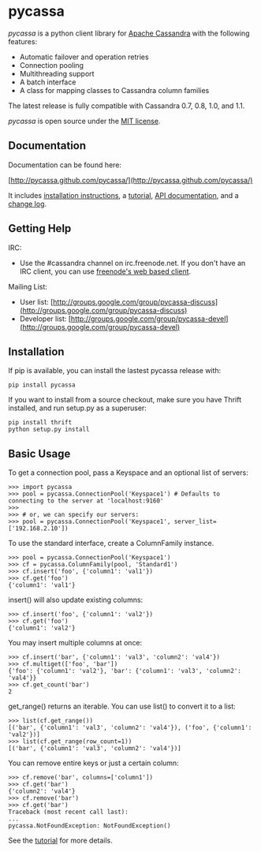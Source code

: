 pycassa
=======

*pycassa* is a python client library for [Apache Cassandra](http://cassandra.apache.org)
with the following features:

* Automatic failover and operation retries
* Connection pooling
* Multithreading support
* A batch interface
* A class for mapping classes to Cassandra column families

The latest release is fully compatible with Cassandra 0.7, 0.8, 1.0, and 1.1.

*pycassa* is open source under the [MIT license](http://www.opensource.org/licenses/mit-license.php).

Documentation
-------------

Documentation can be found here:

[http://pycassa.github.com/pycassa/](http://pycassa.github.com/pycassa/)

It includes [installation instructions](http://pycassa.github.com/pycassa/installation.html),
a [tutorial](http://pycassa.github.com/pycassa/tutorial.html),
[API documentation](http://pycassa.github.com/pycassa/api/index.html),
and a [change log](http://pycassa.github.com/pycassa/changelog.html).

Getting Help
------------

IRC:

* Use the #cassandra channel on irc.freenode.net. If you don't have an IRC client,
  you can use [freenode's web based client](http://webchat.freenode.net/?channels=#cassandra).

Mailing List:

* User list: [http://groups.google.com/group/pycassa-discuss](http://groups.google.com/group/pycassa-discuss)
* Developer list: [http://groups.google.com/group/pycassa-devel](http://groups.google.com/group/pycassa-devel)

Installation
------------

If pip is available, you can install the lastest pycassa release
with:

    pip install pycassa

If you want to install from a source checkout, make sure you have Thrift
installed, and run setup.py as a superuser:

    pip install thrift
    python setup.py install

Basic Usage
-----------

To get a connection pool, pass a Keyspace and an optional list of servers:

~~~~~~ {python}
>>> import pycassa
>>> pool = pycassa.ConnectionPool('Keyspace1') # Defaults to connecting to the server at 'localhost:9160'
>>>
>>> # or, we can specify our servers:
>>> pool = pycassa.ConnectionPool('Keyspace1', server_list=['192.168.2.10'])
~~~~~~

To use the standard interface, create a ColumnFamily instance.

~~~~~~ {python}
>>> pool = pycassa.ConnectionPool('Keyspace1')
>>> cf = pycassa.ColumnFamily(pool, 'Standard1')
>>> cf.insert('foo', {'column1': 'val1'})
>>> cf.get('foo')
{'column1': 'val1'}
~~~~~~

insert() will also update existing columns:

~~~~~~ {python}
>>> cf.insert('foo', {'column1': 'val2'})
>>> cf.get('foo')
{'column1': 'val2'}
~~~~~~

You may insert multiple columns at once:

~~~~~~ {python}
>>> cf.insert('bar', {'column1': 'val3', 'column2': 'val4'})
>>> cf.multiget(['foo', 'bar'])
{'foo': {'column1': 'val2'}, 'bar': {'column1': 'val3', 'column2': 'val4'}}
>>> cf.get_count('bar')
2
~~~~~~

get_range() returns an iterable. You can use list() to convert it to a list:

~~~~~~ {python}
>>> list(cf.get_range())
[('bar', {'column1': 'val3', 'column2': 'val4'}), ('foo', {'column1': 'val2'})]
>>> list(cf.get_range(row_count=1))
[('bar', {'column1': 'val3', 'column2': 'val4'})]
~~~~~~

You can remove entire keys or just a certain column:

~~~~~~ {python}
>>> cf.remove('bar', columns=['column1'])
>>> cf.get('bar')
{'column2': 'val4'}
>>> cf.remove('bar')
>>> cf.get('bar')
Traceback (most recent call last):
...
pycassa.NotFoundException: NotFoundException()
~~~~~~

See the [tutorial](http://pycassa.github.com/pycassa/tutorial.html#connecting-to-cassandra) for more details.
